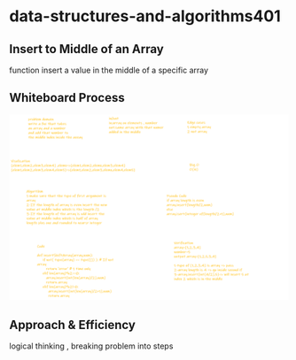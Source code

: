 # data-structures-and-algorithms401

## Insert to Middle of an Array
function insert a value in the middle of a specific array

## Whiteboard Process
![shift_array](images/shift_array.png)

## Approach & Efficiency
logical thinking , breaking problem into steps

